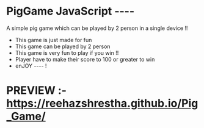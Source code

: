 # PigGame JavaScript ----
A simple pig game which can be played by 2 person in a single device !!

- This game is just made for fun
- This game can be played by 2 person
- This game is very fun to play if you win !!
- Player have to make their score to 100 or greater to win
- enJOY ---- !

# PREVIEW  :-https://reehazshrestha.github.io/Pig_Game/
